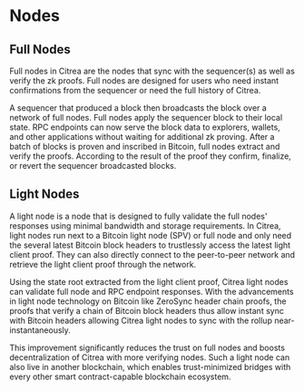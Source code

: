 # Nodes

## Full Nodes

Full nodes in Citrea are the nodes that sync with the sequencer(s) as well as verify the zk proofs. Full nodes are designed for users who need instant confirmations from the sequencer or need the full history of Citrea.

A sequencer that produced a block then broadcasts the block over a network of full nodes. Full nodes apply the sequencer block to their local state. RPC endpoints can now serve the block data to explorers, wallets, and other applications without waiting for additional zk proving. After a batch of blocks is proven and inscribed in Bitcoin, full nodes extract and verify the proofs. According to the result of the proof they confirm, finalize, or revert the sequencer broadcasted blocks.

## Light Nodes

&#x20;A light node is a node that is designed to fully validate the full nodes' responses using minimal bandwidth and storage requirements. In Citrea, light nodes run next to a Bitcoin light node (SPV) or full node and only need the several latest Bitcoin block headers to trustlessly access the latest light client proof. They can also directly connect to the peer-to-peer network and retrieve the light client proof through the network.

Using the state root extracted from the light client proof, Citrea light nodes can validate full node and RPC endpoint responses. With the advancements in light node technology on Bitcoin like ZeroSync header chain proofs, the proofs that verify a chain of Bitcoin block headers thus allow instant sync with Bitcoin headers allowing Citrea light nodes to sync with the rollup near-instantaneously.&#x20;

This improvement significantly reduces the trust on full nodes and boosts decentralization of Citrea with more verifying nodes. Such a light node can also live in another blockchain, which enables trust-minimized bridges with every other smart contract-capable blockchain ecosystem.
